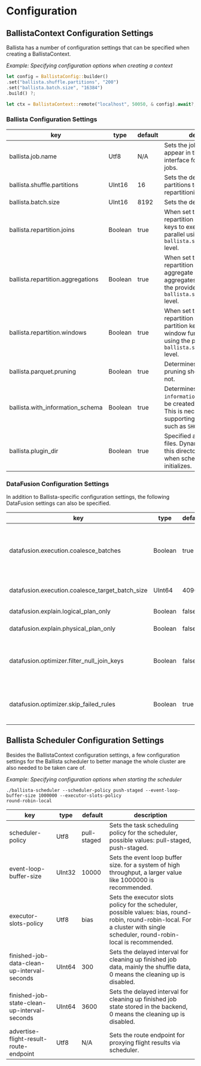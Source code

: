 <!---
  Licensed to the Apache Software Foundation (ASF) under one
  or more contributor license agreements.  See the NOTICE file
  distributed with this work for additional information
  regarding copyright ownership.  The ASF licenses this file
  to you under the Apache License, Version 2.0 (the
  "License"); you may not use this file except in compliance
  with the License.  You may obtain a copy of the License at

    http://www.apache.org/licenses/LICENSE-2.0

  Unless required by applicable law or agreed to in writing,
  software distributed under the License is distributed on an
  "AS IS" BASIS, WITHOUT WARRANTIES OR CONDITIONS OF ANY
  KIND, either express or implied.  See the License for the
  specific language governing permissions and limitations
  under the License.
-->

# Configuration

## BallistaContext Configuration Settings

Ballista has a number of configuration settings that can be specified when creating a BallistaContext.

_Example: Specifying configuration options when creating a context_

```rust
let config = BallistaConfig::builder()
.set("ballista.shuffle.partitions", "200")
.set("ballista.batch.size", "16384")
.build() ?;

let ctx = BallistaContext::remote("localhost", 50050, & config).await?;
```

### Ballista Configuration Settings

| key                               | type    | default | description                                                                                                                                                               |
| --------------------------------- | ------- | ------- | ------------------------------------------------------------------------------------------------------------------------------------------------------------------------- |
| ballista.job.name                 | Utf8    | N/A     | Sets the job name that will appear in the web user interface for any submitted jobs.                                                                                      |
| ballista.shuffle.partitions       | UInt16  | 16      | Sets the default number of partitions to create when repartitioning query stages.                                                                                         |
| ballista.batch.size               | UInt16  | 8192    | Sets the default batch size.                                                                                                                                              |
| ballista.repartition.joins        | Boolean | true    | When set to true, Ballista will repartition data using the join keys to execute joins in parallel using the provided `ballista.shuffle.partitions` level.                 |
| ballista.repartition.aggregations | Boolean | true    | When set to true, Ballista will repartition data using the aggregate keys to execute aggregates in parallel using the provided `ballista.shuffle.partitions` level.       |
| ballista.repartition.windows      | Boolean | true    | When set to true, Ballista will repartition data using the partition keys to execute window functions in parallel using the provided `ballista.shuffle.partitions` level. |
| ballista.parquet.pruning          | Boolean | true    | Determines whether Parquet pruning should be enabled or not.                                                                                                              |
| ballista.with_information_schema  | Boolean | true    | Determines whether the `information_schema` should be created in the context. This is necessary for supporting DDL commands such as `SHOW TABLES`.                        |
| ballista.plugin_dir               | Boolean | true    | Specified a path for plugin files. Dynamic library files in this directory will be loaded when scheduler state initializes.                                               |

### DataFusion Configuration Settings

In addition to Ballista-specific configuration settings, the following DataFusion settings can also be specified.

| key                                             | type    | default | description                                                                                                                                                                                                                                                                                                                                                   |
| ----------------------------------------------- | ------- | ------- | ------------------------------------------------------------------------------------------------------------------------------------------------------------------------------------------------------------------------------------------------------------------------------------------------------------------------------------------------------------- |
| datafusion.execution.coalesce_batches           | Boolean | true    | When set to true, record batches will be examined between each operator and small batches will be coalesced into larger batches. This is helpful when there are highly selective filters or joins that could produce tiny output batches. The target batch size is determined by the configuration setting 'datafusion.execution.coalesce_target_batch_size'. |
| datafusion.execution.coalesce_target_batch_size | UInt64  | 4096    | Target batch size when coalescing batches. Uses in conjunction with the configuration setting 'datafusion.execution.coalesce_batches'.                                                                                                                                                                                                                        |
| datafusion.explain.logical_plan_only            | Boolean | false   | When set to true, the explain statement will only print logical plans.                                                                                                                                                                                                                                                                                        |
| datafusion.explain.physical_plan_only           | Boolean | false   | When set to true, the explain statement will only print physical plans.                                                                                                                                                                                                                                                                                       |
| datafusion.optimizer.filter_null_join_keys      | Boolean | false   | When set to true, the optimizer will insert filters before a join between a nullable and non-nullable column to filter out nulls on the nullable side. This filter can add additional overhead when the file format does not fully support predicate push down.                                                                                               |
| datafusion.optimizer.skip_failed_rules          | Boolean | true    | When set to true, the logical plan optimizer will produce warning messages if any optimization rules produce errors and then proceed to the next rule. When set to false, any rules that produce errors will cause the query to fail.                                                                                                                         |

## Ballista Scheduler Configuration Settings

Besides the BallistaContext configuration settings, a few configuration settings for the Ballista scheduler to better
manage the whole cluster are also needed to be taken care of.

_Example: Specifying configuration options when starting the scheduler_

```shell
./ballista-scheduler --scheduler-policy push-staged --event-loop-buffer-size 1000000 --executor-slots-policy
round-robin-local
```

| key                                          | type      | default      | description                                                                                                                                                                     |
|----------------------------------------------|-----------|--------------|---------------------------------------------------------------------------------------------------------------------------------------------------------------------------------|
| scheduler-policy                             | Utf8      | pull-staged  | Sets the task scheduling policy for the scheduler, possible values: pull-staged, push-staged.                                                                                   |
| event-loop-buffer-size                       | UInt32    | 10000        | Sets the event loop buffer size. for a system of high throughput, a larger value like 1000000 is recommended.                                                                   |
| executor-slots-policy                        | Utf8      | bias         | Sets the executor slots policy for the scheduler, possible values: bias, round-robin, round-robin-local. For a cluster with single scheduler, round-robin-local is recommended. |
| finished-job-data-clean-up-interval-seconds  | UInt64    | 300          | Sets the delayed interval for cleaning up finished job data, mainly the shuffle data, 0 means the cleaning up is disabled.                                                      |
| finished-job-state-clean-up-interval-seconds | UInt64    | 3600         | Sets the delayed interval for cleaning up finished job state stored in the backend, 0 means the cleaning up is disabled.                                                        |
| advertise-flight-result-route-endpoint       | Utf8      | N/A          | Sets the route endpoint for proxying flight results via scheduler.                                                                                                              |
